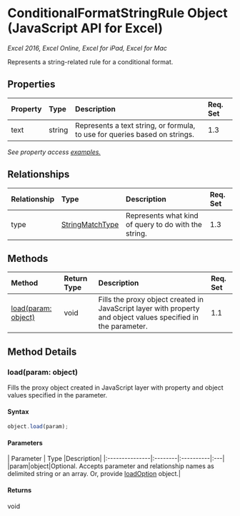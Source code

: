 # ConditionalFormatStringRule Object (JavaScript API for Excel)

_Excel 2016, Excel Online, Excel for iPad, Excel for Mac_

Represents a string-related rule for a conditional format.

## Properties

| Property	   | Type	|Description| Req. Set|
|:---------------|:--------|:----------|:----|
|text|string|Represents a text string, or formula, to use for queries based on strings.|1.3||

_See property access [examples.](#property-access-examples)_

## Relationships
| Relationship | Type	|Description| Req. Set|
|:---------------|:--------|:----------|:----|
|type|[StringMatchType](stringmatchtype.md)|Represents what kind of query to do with the string.|1.3||

## Methods

| Method		   | Return Type	|Description| Req. Set|
|:---------------|:--------|:----------|:----|
|[load(param: object)](#loadparam-object)|void|Fills the proxy object created in JavaScript layer with property and object values specified in the parameter.|1.1|

## Method Details


### load(param: object)
Fills the proxy object created in JavaScript layer with property and object values specified in the parameter.

#### Syntax
```js
object.load(param);
```

#### Parameters
| Parameter	   | Type	|Description|
|:---------------|:--------|:----------|:---|
|param|object|Optional. Accepts parameter and relationship names as delimited string or an array. Or, provide [loadOption](loadoption.md) object.|

#### Returns
void
